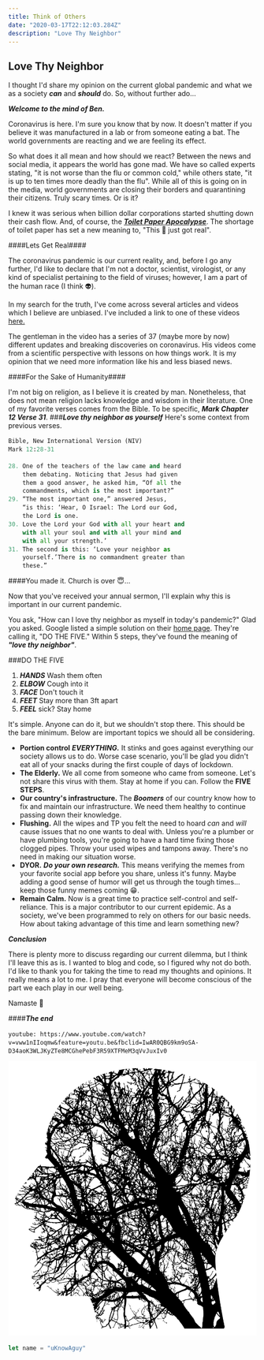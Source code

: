 ```yaml
---
title: Think of Others
date: "2020-03-17T22:12:03.284Z"
description: "Love Thy Neighbor"
---
```

## Love Thy Neighbor

I thought I'd share my opinion on the current 
global pandemic and what we as a society ***can*** and ***should*** do. So, without further ado... 

***Welcome to the mind of Ben.*** 

Coronavirus is here. I'm sure you know that by now. It doesn't matter if you believe it
was manufactured in a lab or from someone eating a bat. The world governments are reacting and we are feeling its effect. 

So what does it all mean and how should we react? Between the news and social media, it appears the world has gone mad. We have so called experts stating, "it is not worse than the flu or common cold," while others state, "it is up to ten times more deadly than the flu". While all of this is going on in the media, world governments are closing their borders and quarantining their citizens. Truly scary times. Or is it?

I knew it was serious when billion dollar corporations started shutting down their cash flow. And, of course, the [***Toilet Paper Apocalypse***](https://www.google.com/search?q=toilet+paper+apocalypse&rlz=1C1CHBF_enUS876US876&oq=toilet+paper+ap&aqs=chrome.1.69i57j0l7.5335j0j4&sourceid=chrome&ie=UTF-8). The shortage of toilet paper has set a new meaning to, "This 💩 just got real". 

####Lets Get Real####

The coronavirus pandemic is our current reality, and, before I go any further, I'd like to declare that I'm not a doctor, scientist, virologist, or any kind of specialist pertaining to the field of viruses; however, I am a part of the human race (I think 👽). 

In my search for the truth, I've come across several articles and videos which I believe are unbiased. I've included a link to one of these videos [here.](#abcd) 

The gentleman in the video has a series of 37 (maybe more by now) different updates and breaking discoveries on coronavirus. His videos come from a scientific perspective with lessons on how things work. It is my opinion that we need more information like his and less biased news. 

####For the Sake of Humanity####

I'm not big on religion, as I believe it is created by man. Nonetheless, that does not mean religion lacks knowledge and wisdom in their literature. One of my favorite verses comes from the Bible. To be specific, ***Mark Chapter 12 Verse 31***. 
###***Love thy neighbor as yourself***
Here's some context from previous verses. 

``` python
Bible, New International Version (NIV)
Mark 12:28-31

28. One of the teachers of the law came and heard 
    them debating. Noticing that Jesus had given 
    them a good answer, he asked him, “Of all the 
    commandments, which is the most important?”
29. “The most important one,” answered Jesus, 
    “is this: ‘Hear, O Israel: The Lord our God, 
    the Lord is one. 
30. Love the Lord your God with all your heart and 
    with all your soul and with all your mind and 
    with all your strength.’ 
31. The second is this: ‘Love your neighbor as 
    yourself.’There is no commandment greater than 
    these.”
```
####You made it. Church is over 😇...

Now that you've received your annual sermon, I'll explain why this is important in our current pandemic. 

You ask, "How can I love thy neighbor as myself in today's pandemic?" Glad you asked. Google listed a simple solution on their [home page](https://www.google.com/search?q=coronavirus+tips&fbx=dothefive). They're calling it, "DO THE FIVE." Within 5 steps, they've found the meaning of ***"love thy neighbor"***. 

###DO THE FIVE

1. ***HANDS*** Wash them often
2. ***ELBOW*** Cough into it
3. ***FACE*** Don't touch it
4. ***FEET*** Stay more than 3ft apart
5. ***FEEL*** sick? Stay home

It's simple. Anyone can do it, but we shouldn't stop there. This should be the bare minimum. Below are important topics we should all be considering. 

- **Portion control** ***EVERYTHING.*** It stinks and goes against everything our society allows us to do. Worse case scenario, you'll be glad you didn't eat all of your snacks during the first couple of days of lockdown.
- **The Elderly.** We all come from someone who came from someone. Let's not share this virus with them. Stay at home if you can. Follow the **FIVE STEPS**.
- **Our country's infrastructure.** The ***Boomers*** of our country know how to fix and maintain our infrastructure. We need them healthy to continue passing down their knowledge.
- **Flushing.** All the wipes and TP you felt the need to hoard *can* and *will* cause issues that no one wants to deal with. Unless you're a plumber or have plumbing tools, you're going to have a hard time fixing those clogged pipes. Throw your used wipes and tampons away. There's no need in making our situation worse.
- **DYOR.** ***Do your own research.*** This means verifying the memes from your favorite social app before you share, unless it's funny. Maybe adding a good sense of humor will get us through the tough times... keep those funny memes coming 😁.
- **Remain Calm.** Now is a great time to practice self-control and self-reliance. This is a major contributor to our current epidemic. As a society, we've been programmed to rely on others for our basic needs. How about taking advantage of this time and learn something new?

***Conclusion***

There is plenty more to discuss regarding our current dilemma, but I think I'll leave this as is. I wanted to blog and code, so I figured why not do both. I'd like to thank you for taking the time to read my thoughts and opinions. It really means a lot to me. I pray that everyone will become conscious of the part we each play in our well being. 

Namaste 🙏

####***The end***

<a name="abcd">`youtube: https://www.youtube.com/watch?v=vww1nIIoqmw&feature=youtu.be&fbclid=IwAR0QBG9km9oSA-D34aoK3WLJKyZTe8MCGhePebF3R59XTFMeM3qVvJuxIv0`</a>


![A picture I found on the internet](./connect.svg)

```javascript
let name = "uKnowAguy"
```
